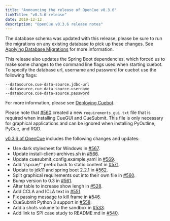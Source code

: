 ```yaml
---
title: "Announcing the release of OpenCue v0.3.6"
linkTitle: "v0.3.6 release"
date: 2019-12-12
description: "OpenCue v0.3.6 release notes"
---
```


The database schema was updated with this release, please be sure to run the migrations on any existing database to pick up these changes. See [Applying Database Migrations](/docs/other-guides/applying-database-migrations/) for more information.


This release also updates the Spring Boot dependencies, which forced us to make some changes to the command line flags used when starting cuebot. To specify the database url, username and password for cuebot use the following flags:

```
--datasource.cue-data-source.jdbc-url
--datasource.cue-data-source.username
--datasource.cue-data-source.password
```

For more information, please see [Deploying Cuebot](/docs/getting-started/deploying-cuebot/).


Please note that [#560](https://github.com/AcademySoftwareFoundation/OpenCue/pull/560) created a new `requirements_gui.txt` file that is required when installing CueGUI and CueSubmit. This file is only necessary for graphical applications and can be ignored when installing PyOutline, PyCue, and RQD.


[v0.3.6 of OpenCue](https://github.com/AcademySoftwareFoundation/OpenCue/releases/tag/0.3.6)
includes the following changes and updates:

*   Use dark stylesheet for Windows in [#567](https://github.com/AcademySoftwareFoundation/OpenCue/pull/567).
*   Update install-client-archives.sh in [#566](https://github.com/AcademySoftwareFoundation/OpenCue/pull/566).
*   Update cuesubmit_config.example.yaml in [#569](https://github.com/AcademySoftwareFoundation/OpenCue/pull/569).
*   Add '/spcue/'' prefix back to static content in [#571](https://github.com/AcademySoftwareFoundation/OpenCue/pull/571).
*   Update to jdk11 and spring boot 2.2.1 in [#562](https://github.com/AcademySoftwareFoundation/OpenCue/pull/562).
*   Split graphical requirements out into their own file in [#560](https://github.com/AcademySoftwareFoundation/OpenCue/pull/560).
*   Bump version to 0.3 in [#561](https://github.com/AcademySoftwareFoundation/OpenCue/pull/561).
*   Alter table to increase show lengh in [#528](https://github.com/AcademySoftwareFoundation/OpenCue/pull/528).
*   Add CCLA and ICLA text in [#551](https://github.com/AcademySoftwareFoundation/OpenCue/pull/551).
*   Fix passing message to kill frame in [#546](https://github.com/AcademySoftwareFoundation/OpenCue/pull/546).
*   CueSubmit Python 3 support in [#558](https://github.com/AcademySoftwareFoundation/OpenCue/pull/558).
*   Add a shots volume to the sandbox in [#533](https://github.com/AcademySoftwareFoundation/OpenCue/pull/533).
*   Add link to SPI case study to README.md in [#540](https://github.com/AcademySoftwareFoundation/OpenCue/pull/540).
